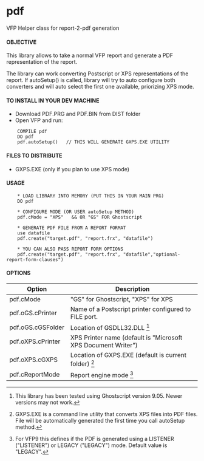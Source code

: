 # pdf
VFP Helper class for report-2-pdf generation


#### OBJECTIVE
This library allows to take a normal VFP report and
generate a PDF representation of the report.

The library can work converting Postscript or XPS 
representations of the report. If autoSetup() is
called, library will try to auto configure both
converters and will auto select the first one
available, priorizing XPS mode.


#### TO INSTALL IN YOUR DEV MACHINE
* Download PDF.PRG and PDF.BIN from DIST folder
* Open VFP and run:
```
    COMPILE pdf
    DO pdf
    pdf.autoSetup()   // THIS WILL GENERATE GXPS.EXE UTILITY
```

#### FILES TO DISTRIBUTE 
* GXPS.EXE (only if you plan to use XPS mode)


#### USAGE
```
    * LOAD LIBRARY INTO MEMORY (PUT THIS IN YOUR MAIN PRG)
    DO pdf
    
    * CONFIGURE MODE (OR USER autoSetup METHOD)
    pdf.cMode = "XPS"   && OR "GS" FOR Ghostscript 
		
    * GENERATE PDF FILE FROM A REPORT FORMAT
    use datafile
    pdf.create("target.pdf", "report.frx", "datafile")
		
    * YOU CAN ALSO PASS REPORT FORM OPTIONS
    pdf.create("target.pdf", "report.frx", "datafile","optional-report-form-clauses")
```

#### OPTIONS
|Option|Description|
|------|-----------|
pdf.cMode|"GS" for Ghostscript, "XPS" for XPS
pdf.oGS.cPrinter|Name of a Postscript printer configured to FILE port.
pdf.oGS.cGSFolder|Location of GSDLL32.DLL [^1]
pdf.oXPS.cPrinter|XPS Printer name (default is "Microsoft XPS Document Writer")
pdf.oXPS.cGXPS|Location of GXPS.EXE (default is current folder) [^2]
pdf.cReportMode|Report engine mode [^3]

[^1]: This library has been tested using Ghostscript version 9.05.  Newer versions may not work.
[^2]: GXPS.EXE is a command line utility that converts XPS files into PDF files.  File will be automatically generated the first time you call autoSetup method.
[^3]: For VFP9 this defines if the PDF is generated using a LISTENER ("LISTENER") or LEGACY ("LEGACY") mode. Default value is "LEGACY".

